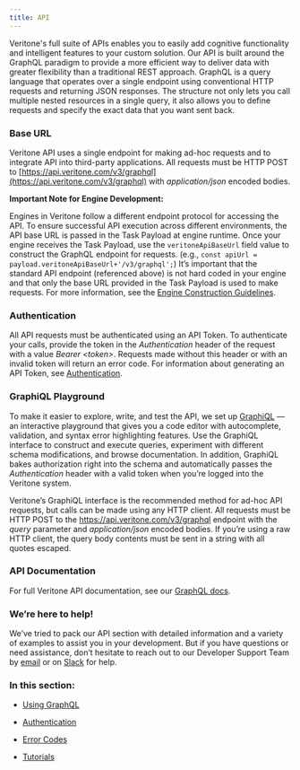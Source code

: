 ```yaml
---
title: API
---
```


Veritone's full suite of APIs enables you to easily add cognitive functionality and intelligent features to your custom solution. Our API is built around the GraphQL paradigm to provide a more efficient way to deliver data with greater flexibility than a traditional REST approach. GraphQL is a query language that operates over a single endpoint using conventional HTTP requests and returning JSON responses. The structure not only lets you call multiple nested resources in a single query, it also allows you to define requests and specify the exact data that you want sent back.

### Base URL

Veritone API uses a single endpoint for making ad-hoc requests and to integrate API into third-party applications. All requests must be HTTP POST to [https://api.veritone.com/v3/graphql](https://api.veritone.com/v3/graphql) with *application/json* encoded bodies. 

**Important Note for Engine Development:**

Engines in Veritone follow a different endpoint protocol for accessing the API. To ensure successful API execution across different environments, the API base URL is passed in the Task Payload at engine runtime. Once your engine receives the Task Payload, use the `veritoneApiBaseUrl` field value to construct the GraphQL endpoint for requests. (e.g., `const apiUrl = payload.veritoneApiBaseUrl+'/v3/graphql';`) It’s important that the standard API endpoint (referenced above) is not hard coded in your engine and that only the base URL provided in the Task Payload is used to make requests. For more information, see the [Engine Construction Guidelines](/engines/guidelines/). 

### Authentication

All API requests must be authenticated using an API Token. To authenticate your calls, provide the token in the *Authentication* header of the request with a value *Bearer \<token\>*. Requests made without this header or with an invalid token will return an error code. For information about generating an API Token, see [Authentication](authentication/).

### GraphiQL Playground

To make it easier to explore, write, and test the API, we set up [GraphiQL](https://api.veritone.com/v3/graphiql) — an interactive playground that gives you a code editor with autocomplete, validation, and syntax error highlighting features. Use the GraphiQL interface to construct and execute queries, experiment with different schema modifications, and browse documentation. In addition, GraphiQL bakes authorization right into the schema and automatically passes the *Authentication* header with a valid token when you’re logged into the Veritone system.

Veritone’s GraphiQL interface is the recommended method for ad-hoc API requests, but calls can be made using any HTTP client. All requests must be HTTP POST to the https://api.veritone.com/v3/graphql endpoint with the *query* parameter and *application/json* encoded bodies. If you’re using a raw HTTP client, the query body contents must be sent in a string with all quotes escaped. 

### API Documentation

For full Veritone API documentation, see our [GraphQL docs](https://api.veritone.com/v3/graphqldocs/).

### We’re here to help!

We’ve tried to pack our API section with detailed information and a variety of examples to assist you in your development. But if you have questions or need assistance, don’t hesitate to reach out to our Developer Support Team by [email](mailto:devsupport@veritone.com) or on [Slack](https://chat.veritone.com/) for help.

### In this section:

* [Using GraphQL](using-graphql/)

* [Authentication](authentication/)

* [Error Codes](error-codes/)

* [Tutorials](tutorials/) 
